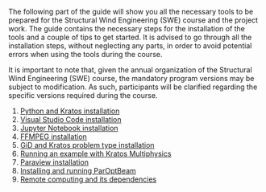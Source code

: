 The following part of the guide will show you all the necessary tools to be prepared for the Structural Wind Engineering (SWE) course and the project work. The guide contains the necessary steps for the installation of the tools and a couple of tips to get started. It is advised to go through all the installation steps, without neglecting any parts, in order to avoid potential errors when using the tools during the course.

It is important to note that, given the annual organization of the Structural Wind Engineering (SWE) course, the mandatory program versions may be subject to modification. As such, participants will be clarified regarding the specific versions required during the course.

1. [Python and Kratos installation](Kratos_with_Python_3.10.md) 
2. [Visual Studio Code installation](Visual_Studio_Code.md) 
3. [Jupyter Notebook installation](Jupyter_Notebook.md) 
4. [FFMPEG installation](FFMPEG.md) 
5. [GiD and Kratos problem type installation](GiD.md) 
6. [Running an example with Kratos Multiphysics](Testing_Kratos_Installation.md) 
7. [Paraview installation](Paraview.md) 
8. [Installing and running ParOptBeam](ParOptBeam.md) 
9. [Remote computing and its dependencies](Remote_Computing.md) 
